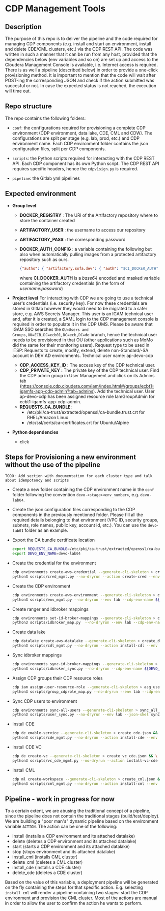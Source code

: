 # CDP Management Tools

## Description

The purpose of this repo is to deliver the pipeline and the code required for managing CDP components (e.g. install and start an environment, install and delete CDE/CML clusters, etc.) via the CDP REST API. The code was written in such a manner that it can be run from any host, provided that the dependencies below (env variables and so on) are set up and access to the Cloudera Management Console is available, i.e. Internet access is required. 
There is as well a pipeline (described below) in order to provide a one-click provisioning method. 
It is important to mention that the code will wait after POST-ing the corresponding JSON and check if the action submitted was succesful or not. In case the expected status is not reached, the execution will time out.

## Repo structure

The repo contains the following folders:

- `conf`: the configurations required for provisioning a complete CDP environment (CDP environment, data lake, CDE, CML and CDW). The configurations are split per stage (e.g. lab, prod, etc.) and CDP environment name. Each CDP environment folder contains the json configuration files, split per CDP components. 

- `scripts`: the Python scripts required for interacting with the CDP REST API. Each CDP component has its own Python script. The CDP REST API requires specific headers, hence the `cdpv1sign.py` is required.
- `pipeline`: the Gitlab yml pipelines

## Expected environment

* **Group level**
  * **DOCKER_REGISTRY** : The URI of the Artifactory repository where to store the container created
  * **ARTIFACTORY_USER** : the username to access our repository
  * **ARTIFACTORY_PASS** : the corresponding password
  * **DOCKER_AUTH_CONFIG** : a variable containing the following but also when automatically pulling images from a protected artifactory repository such as ours.

    ```json
    {"auths": { "artifactory.sofa.dev": { "auth": "$CI_DOCKER_AUTH" }}}
    ```  

    where **CI_DOCKER_AUTH** is a *base64* encoded and masked variable containing the artifactory credentials (in the form of *username:password*)

* **Project level**
  For interacting with CDP we are going to use a technical user's credentials (i.e. security key). For now these credentials are stored in Gitlab however they would need to be migrated to a safer store, e.g. AWS Secrets Manager. This user is an IGAM technical user and, after it is created, a SAML login to the CDP management console is required in order to populate it in the CDP UMS. Please be aware that IGAM SSO searches the `OU=Users and Groups,OU=ECB,DC=ecb01,DC=ecb,DC=de` branch, hence the technical user needs to be provisioned in that OU (other applications such as MoMo did the same for their monitoring users).
  Request type to be used in ITSP: Requests to create, modify, extend, delete non-Standard/-SA account in DEV AD environments.
  Technical user name: ap-devo-cdp

  * **CDP_ACCESS_KEY_ID** : The access key of the CDP technical user.
  * **CDP_PRIVATE_KEY** : The private key of the CDP technical user.
Find the CDP admin group in User Management and click on its Admins tab (https://console.cdp.cloudera.com/iam/index.html#/groups/ecbt1-igamfs-app-cdp-admin?tab=admins). Add the technical user.
User ap-devo-cdp has been assigned resource role IamGroupAdmin for ecbt1-igamfs-app-cdp-admin.
  * **REQUESTS_CA_BUNDLE**:
    - /etc/pki/ca-trust/extracted/openssl/ca-bundle.trust.crt for RHEL/Amazon Linux
    - /etc/ssl/certs/ca-certificates.crt for Ubuntu/Alpine


* **Python dependencies**
    - click

## Steps for Provisioning a new environment without the use of the pipeline
    TODO: Add section with documentation for each cluster type and talk about idempotency and scripts

- Create a new folder containing the CDP environment name in the `conf` folder following the convention `devo-<stage><env_number>`, e.g. `devo-lab04`.

- Create the json configuration files corresponding to the CDP components in the previously mentioned folder. Please fill all the required details belonging to that environment (VPC ID, security groups, subnets, role names, public key, account id, etc.). You can use the `devo-lab01` folder as an example.

- Export the CA bundle certificate location

    ```bash
    export REQUESTS_CA_BUNDLE=/etc/pki/ca-trust/extracted/openssl/ca-bundle.trust.crt
    export DEVO_ENV_NAME=devo-lab04
    ```

- Create the credential for the environment

    ```bash
    cdp environments create-aws-credential --generate-cli-skeleton > cred_create.json && \
    python3 scripts/cred_mgmt.py --no-dryrun --action create-cred --env lab --cdp-env-name ${DEVO_ENV_NAME} --json-skel cred_create.json
    ```

- Create the CDP environment

    ```bash
    cdp environments create-aws-environment --generate-cli-skeleton > create_env.json && \
    python3 scripts/env_mgmt.py --no-dryrun --env lab --cdp-env-name ${DEVO_ENV_NAME} --action install-env --json-skel create_env.json
    ```

- Create ranger and idbroker mappings

    ```bash
    cdp environments set-id-broker-mappings --generate-cli-skeleton > create_idbroker_mapping.json && \
    python3 scripts/idbroker_map.py  --no-dryrun --env lab --cdp-env-name ${DEVO_ENV_NAME} --json-skel create_idbroker_mapping.json
    ```

- Create data lake

    ```bash
    cdp datalake create-aws-datalake --generate-cli-skeleton > create_dlake.json && \
    python3 scripts/cdl_mgmt.py --no-dryrun --action install-cdl --env lab --cdp-env-name ${DEVO_ENV_NAME} --json-skel create_dlake.json
    ```

- Sync idbroker mappings

    ```bash
    cdp environments sync-id-broker-mappings --generate-cli-skeleton > sync_idbroker_mapping.json && \
    python3 scripts/idbroker_sync.py --no-dryrun --cdp-env-name ${DEVO_ENV_NAME} --json-skel sync_idbroker_mapping.json
    ```

- Assign CDP groups their CDP resource roles

    ```bash
    cdp iam assign-user-resource-role --generate-cli-skeleton > asg_user_res_role.json && \
    python3 scripts/group_cdprole_map.py --no-dryrun --env lab --cdp-env-name ${DEVO_ENV_NAME} --action assign-cdproles-to-groups --json-skel asg_user_res_role.json
    ```

- Sync CDP users to environment

    ```bash
    cdp environments sync-all-users --generate-cli-skeleton > sync_all_users.json && \
    python3 scripts/user_sync.py --no-dryrun --env lab --json-skel sync_all_users.json
    ```

- Install CDE

    ```bash
    cdp de enable-service --generate-cli-skeleton > create_cde.json && \
    python3 scripts/cde_mgmt.py --no-dryrun --action install-cde --env lab --cdp-env-name ${DEVO_ENV_NAME} --cde-cluster-name ${DEVO_ENV_NAME}-cde01 --json-skel create_cde.json
    ```

- Install CDE VC

    ```bash
    cdp de create-vc --generate-cli-skeleton > create_vc_cde.json && \
    python3 scripts/vc_cde_mgmt.py --no-dryrun --action install-vc-cde --env lab --cdp-env-name ${DEVO_ENV_NAME} --cde-cluster-name ${DEVO_ENV_NAME}-cde01 --vc-cde-cluster-name ${DEVO_ENV_NAME}-cde01-vc01 --json-skel create_vc_cde.json

    ```

- Install CML

    ```bash
    cdp ml create-workspace --generate-cli-skeleton > create_cml.json && \
    python3 scripts/cml_mgmt.py --no-dryrun --action install-cml --env lab --cdp-env-name ${DEVO_ENV_NAME} --cml-cluster-name ${DEVO_ENV_NAME}-cml01 --json-skel create_cml.json

    ```

## Pipeline - work in progress for now

To a certain extent, we are abusing the traditional concept of a pipeline, since the pipeline does not contain the traditional stages (build/test/deploy). We are building a "poor man's" dynamic pipeline based on the environment variable `ACTION`. The action can be one of the following:

* install (installs a CDP environment and its attached datalake)
* delete (deletes a CDP environment and its attached datalake)
* start (starts a CDP environment and its attached datalake)
* stop (stops environment and its attached datalake)
* install_cml (installs CML cluster)
* delete_cml (deletes a CML cluster)
* install_cde (installs a CDE cluster)
* delete_cde (deletes a CDE cluster)

Based on the value of this variable, a deployment pipeline will be generated on the fly containing the steps for that specific action. E.g. selecting `install_cml` will render a pipeline containing two stages: start the CDP environment and provision the CML cluster.
Most of the actions are manual in order to allow the user to confirm the action he wants to perform. 